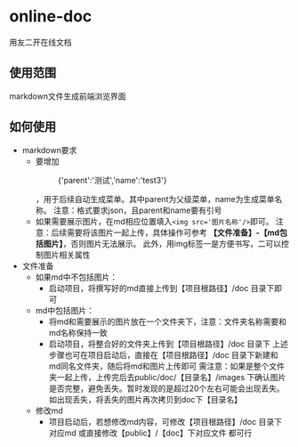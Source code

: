 # online-doc
用友二开在线文档

## 使用范围
  markdown文件生成前端浏览界面

## 如何使用
   - markdown要求
      - 要增加<menu>{'parent':'测试','name':'test3'}</menu>，用于后续自动生成菜单。其中parent为父级菜单，name为生成菜单名称。
        注意：格式要求json，且parent和name要有引号
      - 如果需要展示图片，在md相应位置填入```<img src='图片名称'/>```即可。
        注意：后续需要将该图片一起上传，具体操作可参考 **【文件准备】-【md包括图片】**，否则图片无法展示。
            此外，用img标签一是方便书写，二可以控制图片相关属性
   - 文件准备
      - 如果md中不包括图片：
        - 启动项目，将撰写好的md直接上传到【项目根路径】/doc 目录下即可
      - md中包括图片：
        - 将md和需要展示的图片放在一个文件夹下，注意：文件夹名称需要和md名称保持一致
        - 启动项目，将整合好的文件夹上传到【项目根路径】/doc 目录下
          上述步骤也可在项目启动后，直接在【项目根路径】/doc 目录下新建和md同名文件夹，随后将md和图片上传即可
        需注意：如果是整个文件夹一起上传，上传完后去public/doc/【目录名】/images 下确认图片是否完整，避免丢失。暂时发现的是超过20个左右可能会出现丢失。如出现丢失，将丢失的图片再次拷贝到doc下【目录名】
      - 修改md
         - 项目启动后，若想修改md内容，可修改【项目根路径】/doc 目录下对应md 或直接修改【public】/【doc】下对应文件 都可行

